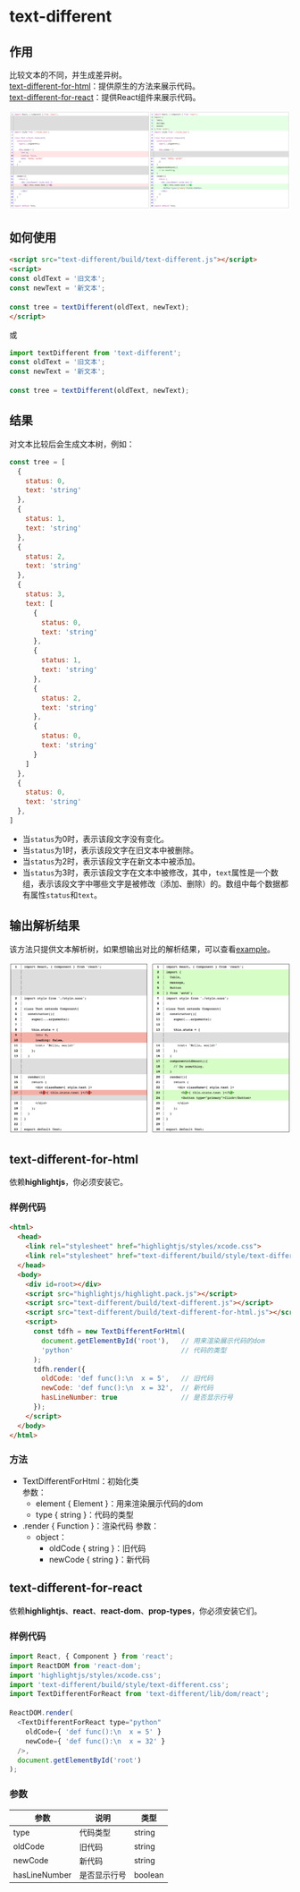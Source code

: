 # text-different

## 作用

比较文本的不同，并生成差异树。   
[text-different-for-html](#text-different-for-html)：提供原生的方法来展示代码。   
[text-different-for-react](#text-different-for-react)：提供React组件来展示代码。

![demo](https://raw.githubusercontent.com/duan602728596/text-different/master/example/image/demo2.png)

## 如何使用

```html
<script src="text-different/build/text-different.js"></script>
<script>
const oldText = '旧文本';
const newText = '新文本';

const tree = textDifferent(oldText, newText);
</script>
```

或

```javascript
import textDifferent from 'text-different';
const oldText = '旧文本';
const newText = '新文本';

const tree = textDifferent(oldText, newText);
```

## 结果

对文本比较后会生成文本树，例如：

```javascript
const tree = [
  {
    status: 0,
    text: 'string'
  },
  {
    status: 1,
    text: 'string'
  },
  {
    status: 2,
    text: 'string'
  },
  {
    status: 3,
    text: [
      {
        status: 0,
        text: 'string'
      },
      {
        status: 1,
        text: 'string'
      },
      {
        status: 2,
        text: 'string'
      },
      {
        status: 0,
        text: 'string'
      }
    ]
  },
  {
    status: 0,
    text: 'string'
  },
]
```

* 当`status`为0时，表示该段文字没有变化。
* 当`status`为1时，表示该段文字在旧文本中被删除。
* 当`status`为2时，表示该段文字在新文本中被添加。
* 当`status`为3时，表示该段文字在文本中被修改，其中，`text`属性是一个数组，表示该段文字中哪些文字是被修改（添加、删除）的。数组中每个数据都有属性`status`和`text`。

## 输出解析结果

该方法只提供文本解析树，如果想输出对比的解析结果，可以查看[example](https://github.com/duan602728596/text-different/tree/master/example)。

![demo](https://raw.githubusercontent.com/duan602728596/text-different/master/example/image/demo1.png)


## text-different-for-html

依赖**highlightjs**，你必须安装它。

### 样例代码

```html
<html>
  <head>
    <link rel="stylesheet" href="highlightjs/styles/xcode.css">
    <link rel="stylesheet" href="text-different/build/style/text-different.css">
  </head>
  <body>
    <div id=root></div>
    <script src="highlightjs/highlight.pack.js"></script>
    <script src="text-different/build/text-different.js"></script>
    <script src="text-different/build/text-different-for-html.js"></script>
    <script>
      const tdfh = new TextDifferentForHtml(
        document.getElementById('root'),   // 用来渲染展示代码的dom
        'python'                           // 代码的类型
      );
      tdfh.render({
        oldCode: 'def func():\n  x = 5',   // 旧代码
        newCode: 'def func():\n  x = 32',  // 新代码
        hasLineNumber: true                // 是否显示行号
      });
    </script>
  </body>
</html>
```

### 方法

* TextDifferentForHtml：初始化类   
  参数：
  * element { Element }：用来渲染展示代码的dom
  * type { string }：代码的类型
* .render { Function }：渲染代码
  参数：
  * object：
    * oldCode { string }：旧代码
    * newCode { string }：新代码

## text-different-for-react

依赖**highlightjs**、**react**、**react-dom**、**prop-types**，你必须安装它们。

### 样例代码

```javascript
import React, { Component } from 'react';
import ReactDOM from 'react-dom';
import 'highlightjs/styles/xcode.css';
import 'text-different/build/style/text-different.css';
import TextDifferentForReact from 'text-different/lib/dom/react';

ReactDOM.render(
  <TextDifferentForReact type="python"
    oldCode={ 'def func():\n  x = 5' }
    newCode={ 'def func():\n  x = 32' }
  />,
  document.getElementById('root')
);
```

### 参数

| 参数         | 说明         | 类型    |
| ---          | ---          | ---     |
| type         | 代码类型     | string  |
| oldCode      | 旧代码       | string  |
| newCode      | 新代码       | string  |
| hasLineNumber| 是否显示行号 | boolean |



